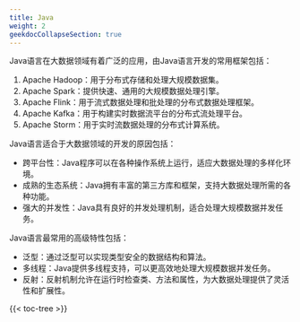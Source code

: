 ```yaml
---
title: Java
weight: 2
geekdocCollapseSection: true
---
```

Java语言在大数据领域有着广泛的应用，由Java语言开发的常用框架包括：

1. Apache Hadoop：用于分布式存储和处理大规模数据集。
2. Apache Spark：提供快速、通用的大规模数据处理引擎。
3. Apache Flink：用于流式数据处理和批处理的分布式数据处理框架。
4. Apache Kafka：用于构建实时数据流平台的分布式流处理平台。
5. Apache Storm：用于实时流数据处理的分布式计算系统。

Java语言适合于大数据领域的开发的原因包括：
- 跨平台性：Java程序可以在各种操作系统上运行，适应大数据处理的多样化环境。
- 成熟的生态系统：Java拥有丰富的第三方库和框架，支持大数据处理所需的各种功能。
- 强大的并发性：Java具有良好的并发处理机制，适合处理大规模数据并发任务。

Java语言最常用的高级特性包括：
- 泛型：通过泛型可以实现类型安全的数据结构和算法。
- 多线程：Java提供多线程支持，可以更高效地处理大规模数据并发任务。
- 反射：反射机制允许在运行时检查类、方法和属性，为大数据处理提供了灵活性和扩展性。

{{< toc-tree >}}


